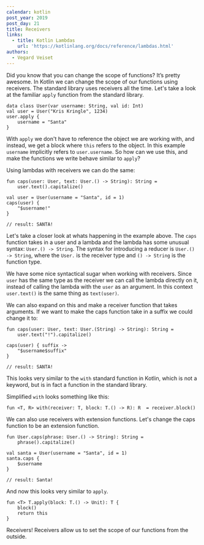 ```yaml
---
calendar: kotlin
post_year: 2019
post_day: 21
title: Receivers
links:
  - title: Kotlin Lambdas
    url: 'https://kotlinlang.org/docs/reference/lambdas.html'
authors:
  - Vegard Veiset
---
```

Did you know that you can change the scope of functions? It’s pretty awesome. In Kotlin we can change the scope of our functions using receivers. The standard library uses receivers all the time. Let's take a look at the familiar `apply` function from the standard library.


```
data class User(var username: String, val id: Int)
val user = User("Kris Kringle", 1234)
user.apply { 
    username = "Santa"
}
```

With `apply` we don't have to reference the object we are working with, and instead, we get a block where `this` refers to the object. In this example `username` implicitly refers to `user.username`. So how can we use this, and make the functions we write behave similar to `apply`?

Using lambdas with receivers we can do the same:

```
fun caps(user: User, text: User.() -> String): String =
    user.text().capitalize()

val user = User(username = "Santa", id = 1)
caps(user) {
    "$username!"
}

// result: SANTA!
```

Let's take a closer look at whats happening in the example above. The `caps` function takes in a user and a lambda and the lambda has some unusual syntax: `User.() -> String`. The syntax for introducing a reducer is `User.() -> String`, where the `User.` is the receiver type and `() -> String` is the function type. 

We have some nice syntactical sugar when working with receivers. Since `user` has the same type as the receiver we can call the lambda directly on it, instead of calling the lambda with the `user` as an argument. In this context `user.text()` is the same thing as `text(user)`. 

We can also expand on this and make a receiver function that takes arguments. If we want to make the caps function take in a suffix we could change it to:

```
fun caps(user: User, text: User.(String) -> String): String = 
    user.text("!").capitalize()

caps(user) { suffix ->
    "$username$suffix"
}

// result: SANTA!
```

This looks very similar to the `with` standard function in Kotlin, which is not a keyword, but is in fact a function in the standard library.

Simplified `with` looks something like this:

```
fun <T, R> with(receiver: T, block: T.() -> R): R  = receiver.block()
```


We can also use receivers with extension functions. Let's change the caps function to be an extension function. 

```
fun User.caps(phrase: User.() -> String): String =
    phrase().capitalize()

val santa = User(username = "Santa", id = 1)
santa.caps {
    $username
}

// result: Santa!
```

And now this looks very similar to `apply`. 

```
fun <T> T.apply(block: T.() -> Unit): T {
    block()
    return this
}
```


Receivers! Receivers allow us to set the scope of our functions from the outside.
